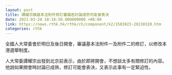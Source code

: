 ```yaml
---
layout: post
title: 譚耀宗稱基本法附件修訂審議若討論成熟可能會表決
date: 2021-03-28 18:18:50.000000000 +08:00
link: https://news.rthk.hk/rthk/ch/component/k2/1583023-20210328.htm
categories: rthk
---
```


全國人大常委會於明日及後日開會，審議基本法附件一及附件二的修訂，以修改本港選舉制度。

人大常委譚耀宗出發到北京前表示，由於即將開會，不想談太多有關修訂的內容。他說如果開會時討論已成熟，修訂可能會表決，又表示此事有一定緊迫性。
